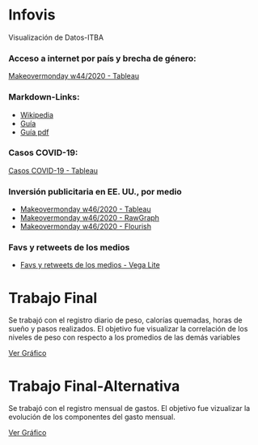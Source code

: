 # Infovis
Visualización de Datos-ITBA

### Acceso a internet por país y brecha de género:
[Makeovermonday w44/2020 - Tableau](https://cecilianuray.github.io/infovis//w44_tableau.html)

### Markdown-Links:
* [Wikipedia](https://es.wikipedia.org/wiki/Markdown)
* [Guía](https://guides.github.com/features/mastering-markdown/)
* [Guía pdf](https://guides.github.com/pdfs/markdown-cheatsheet-online.pdf)

### Casos COVID-19:
[Casos COVID-19 - Tableau](https://cecilianuray.github.io/infovis//covid_dcd-chaco.html)

### Inversión publicitaria en EE. UU., por medio
* [Makeovermonday w46/2020 - Tableau](https://cecilianuray.github.io/infovis//w46_tableau.html)
* [Makeovermonday w46/2020 - RawGraph](https://cecilianuray.github.io/infovis//w46_rawgraph.html)
* [Makeovermonday w46/2020 - Flourish](https://cecilianuray.github.io/infovis//w46_flourish.html)

### Favs y retweets de los medios
* [Favs y retweets de los medios - Vega Lite](https://cecilianuray.github.io/infovis//fav_y_RTs.html)

# Trabajo Final
Se trabajó con el registro diario de peso, calorías quemadas, horas de sueño y pasos realizados. El objetivo fue visualizar la correlación de los niveles de peso con respecto a los promedios de las demás variables

[Ver Gráfico](https://cecilianuray.github.io/infovis//Trabajo_Final.html)

# Trabajo Final-Alternativa
Se trabajó con el registro mensual de gastos. El objetivo fue vizualizar la evolución de los componentes del gasto mensual.

[Ver Gráfico](https://cecilianuray.github.io/infovis//Trabajo_Final_Bis.html)
